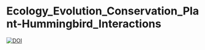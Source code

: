 # Ecology_Evolution_Conservation_Plant-Hummingbird_Interactions

[![DOI](https://zenodo.org/badge/353152221.svg)](https://zenodo.org/badge/latestdoi/353152221)

